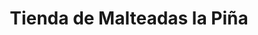 ---
title: "Tienda de Malteadas la Piña"
url: /francisco-i-madero/tienda-de-malteadas-la-pina/
shop: bebidas
---